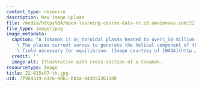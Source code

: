 ```yaml
---
content_type: resource
description: New image Upload
file: /media/https%3A/open-learning-course-data-rc.s3.amazonaws.com/22-615-mhd-theory-of-fusion-systems-spring-2007/7f964319a1c64db1bb5a843b913613d0_22-615s07-th.jpg
file_type: image/jpeg
image_metadata:
  caption: "A Tokamak is a\_toroidal plasma heated to over\_50 million degrees Celsius.\
    \ The plasma current serves to generate the helical component of the magnetic\
    \ field necessary for equilibrium. (Image courtesy of [NASA](http://www.nasa.gov/).)"
  credit: ''
  image-alt: Illustration with cross-section of a tokamak.
resourcetype: Image
title: 22-615s07-th.jpg
uid: 7f964319-a1c6-4db1-bb5a-843b913613d0
---
```

